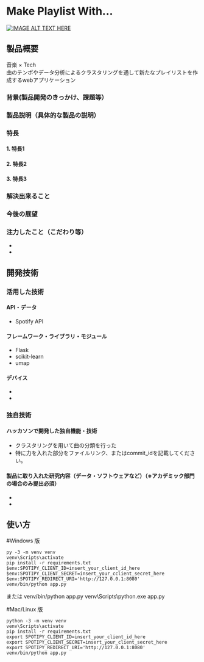 # Make Playlist With...

[![IMAGE ALT TEXT HERE](https://jphacks.com/wp-content/uploads/2023/07/JPHACKS2023_ogp.png)](https://www.youtube.com/watch?v=yYRQEdfGjEg)

## 製品概要
音楽 × Tech  
曲のテンポやデータ分析によるクラスタリングを通して新たなプレイリストを作成するwebアプリケーション
### 背景(製品開発のきっかけ、課題等）
#### 
### 製品説明（具体的な製品の説明）
### 特長
#### 1. 特長1
#### 2. 特長2
#### 3. 特長3

### 解決出来ること
### 今後の展望
### 注力したこと（こだわり等）
* 
* 

## 開発技術
### 活用した技術
#### API・データ
* Spotify API

#### フレームワーク・ライブラリ・モジュール
* Flask
* scikit-learn
* umap

#### デバイス
* 
* 

### 独自技術
#### ハッカソンで開発した独自機能・技術
* クラスタリングを用いて曲の分類を行った
* 特に力を入れた部分をファイルリンク、またはcommit_idを記載してください。

#### 製品に取り入れた研究内容（データ・ソフトウェアなど）（※アカデミック部門の場合のみ提出必須）
* 
* 

## 使い方
#Windows 版

```
py -3 -m venv venv
venv\Scripts\activate
pip install -r requirements.txt
$env:SPOTIPY_CLIENT_ID=insert_your_client_id_here
$env:SPOTIPY_CLIENT_SECRET=insert_your_cclient_secret_here
$env:SPOTIPY_REDIRECT_URI='http://127.0.0.1:8080'
venv/bin/python app.py
```

または venv/bin/python app.py
venv\Scripts\python.exe app.py

#Mac/Linux 版

```
python -3 -m venv venv
venv\Scripts\activate
pip install -r requirements.txt
export SPOTIPY_CLIENT_ID=insert_your_client_id_here
export SPOTIPY_CLIENT_SECRET=insert_your_client_secret_here
export SPOTIPY_REDIRECT_URI='http://127.0.0.1:8080'
venv/bin/python app.py
```
